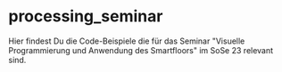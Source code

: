# processing_seminar
Hier findest Du die Code-Beispiele die für das Seminar "Visuelle Programmierung und Anwendung des Smartfloors" im SoSe 23 relevant sind.
